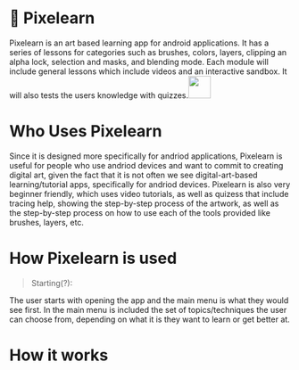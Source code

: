 # 🌟 Pixelearn
Pixelearn is an art based learning app for android applications. It has a series of lessons for categories such as brushes, colors, layers, clipping an alpha lock, selection and masks, and blending mode. Each module will include general lessons which include videos and an interactive sandbox. It will also tests the users knowledge with quizzes.<img src="https://github.com/user-attachments/assets/71c4725d-486c-4853-b706-d1edcb4c08cb" width="40" height="40" />


# Who Uses Pixelearn
Since it is designed more specifically for andriod applications, Pixelearn is useful for people who use andriod devices and want to commit to creating digital art, given the fact that it is not often we see digital-art-based learning/tutorial apps, specifically for andriod devices. Pixelearn is also very beginner friendly, which uses video tutorials, as well as quizess that include tracing help, showing the step-by-step process of the artwork, as well as the step-by-step process on how to use each of the tools provided like brushes, layers, etc.

# How Pixelearn is used
> Starting(?):

The user starts with opening the app and the main menu is what they would see first. In the main menu is included the set of topics/techniques the user can choose from, depending on what it is they want to learn or get better at.

# How it works

